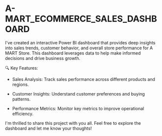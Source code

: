 # A-MART_ECOMMERCE_SALES_DASHBOARD

I've created an interactive Power BI dashboard that provides deep insights into sales trends, customer behavior, and overall store performance for A MART Store.
This dashboard leverages data to help make informed decisions and drive business growth.

🔍 Key Features:

- Sales Analysis: Track sales performance across different products and regions.
 
- Customer Insights: Understand customer preferences and buying patterns.

- Performance Metrics: Monitor key metrics to improve operational efficiency.

I'm thrilled to share this project with you all. Feel free to explore the dashboard and let me know your thoughts!
 
